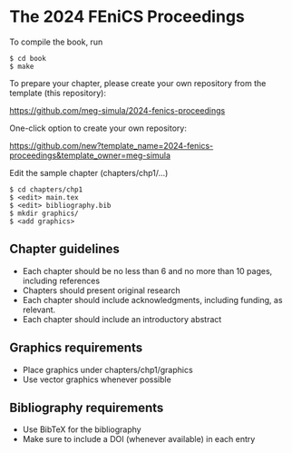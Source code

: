 # The 2024 FEniCS Proceedings

To compile the book, run

```
$ cd book
$ make
```

To prepare your chapter, please create your own repository from the template (this repository):

  https://github.com/meg-simula/2024-fenics-proceedings

One-click option to create your own repository: 

  https://github.com/new?template_name=2024-fenics-proceedings&template_owner=meg-simula

Edit the sample chapter (chapters/chp1/...)

```
$ cd chapters/chp1
$ <edit> main.tex
$ <edit> bibliography.bib
$ mkdir graphics/
$ <add graphics>
```

## Chapter guidelines
* Each chapter should be no less than 6 and no more than 10 pages, including references
* Chapters should present original research
* Each chapter should include acknowledgments, including funding, as relevant.
* Each chapter should include an introductory abstract

## Graphics requirements

* Place graphics under chapters/chp1/graphics
* Use vector graphics whenever possible

## Bibliography requirements

* Use BibTeX for the bibliography
* Make sure to include a DOI (whenever available) in each entry
